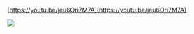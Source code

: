 [https://youtu.be/jeu6Ori7M7A](https://youtu.be/jeu6Ori7M7A)﻿

![](https://scrap.kakaocdn.net/dn/kAHcg/hyUgQgur1m/UdC5jiS8M7AYMJpBca7Pak/img.jpg?width=1152&height=720&face=0_0_1152_720,https://scrap.kakaocdn.net/dn/e3xGY/hyUdOYYUyi/10h27S6xFYk6v8qCKOLAv0/img.jpg?width=1152&height=720&face=0_0_1152_720)